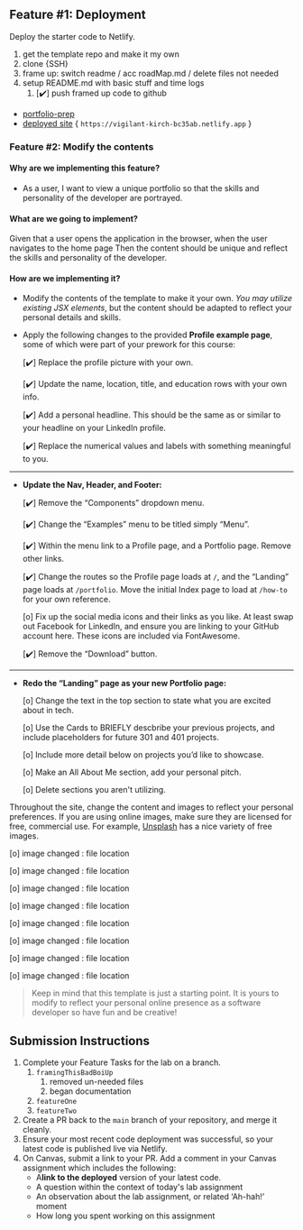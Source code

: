 ## Feature #1: Deployment

Deploy the starter code to Netlify.

1. get the template repo and make it my own
2. clone {SSH}
3. frame up: switch readme / acc roadMap.md / delete files not needed
4. setup README.md with basic stuff and time logs
   1. [✔️] push framed up code to github

* [portfolio-prep](https://github.com/AL0YSI0US/portfolio-prep)
* [deployed site]([https://vigilant-kirch-bc35ab.netlify.app](https://vigilant-kirch-bc35ab.netlify.app/)) { `https://vigilant-kirch-bc35ab.netlify.app` }

### Feature #2: Modify the contents

#### Why are we implementing this feature?

* As a user, I want to view a unique portfolio so that the skills and personality of the developer are portrayed.

#### What are we going to implement?

Given that a user opens the application in the browser, when the user navigates to the home page
Then the content should be unique and reflect the skills and personality of the developer.

#### How are we implementing it?

* Modify the contents of the template to make it your own. *You may utilize existing JSX elements*, but the content should be adapted to reflect your personal details and skills.
* Apply the following changes to the provided **Profile example page**, some of which were part of your prework for this course:

  [✔️] Replace the profile picture with your own.

  [✔️] Update the name, location, title, and education rows with your own info.

  [✔️] Add a personal headline. This should be the same as or similar to your headline on your LinkedIn profile.

  [✔️] Replace the numerical values and labels with something meaningful to you.

---

+ **Update the Nav, Header, and Footer:**

  [✔️] Remove the “Components” dropdown menu.

  [✔️] Change the “Examples” menu to be titled simply “Menu”.

  [✔️] Within the menu link to a Profile page, and a Portfolio page. Remove other links.

  [✔️] Change the routes so the Profile page loads at `/`, and the “Landing” page loads at `/portfolio`. Move the initial Index page to load at `/how-to` for your own reference.

  [o] Fix up the social media icons and their links as you like. At least swap out Facebook for LinkedIn, and ensure you are linking to your GitHub account here. These icons are included via FontAwesome.

  [✔️] Remove the “Download” button.

---

+ **Redo the “Landing” page as your new Portfolio page:**

  [o] Change the text in the top section to state what you are excited about in tech.

  [o] Use the Cards to BRIEFLY descbribe your previous projects, and include placeholders for future 301 and 401 projects.

  [o] Include more detail below on projects you’d like to showcase.
  
  [o] Make an All About Me section, add your personal pitch.

  [o] Delete sections you aren't utilizing.
    
Throughout the site, change the content and images to reflect your personal preferences. If you are using online images, make sure they are licensed for free, commercial use. For example, [Unsplash](https://unsplash.com/) has a nice variety of free images.

  [o] image changed : file location

  [o] image changed : file location

  [o] image changed : file location

  [o] image changed : file location

  [o] image changed : file location

  [o] image changed : file location

  [o] image changed : file location

  [o] image changed : file location

> Keep in mind that this template is just a starting point. It is yours to modify to reflect your personal online presence as a software developer so have fun and be creative!

## Submission Instructions

1. Complete your Feature Tasks for the lab on a branch.
   1. `framingThisBadBoiUp`
      1. removed un-needed files
      2. began documentation
   2. `featureOne`
   3. `featureTwo`
2. Create a PR back to the `main` branch of your repository, and merge it cleanly.
3. Ensure your most recent code deployment was successful, so your latest code is published live via Netlify.
4. On Canvas, submit a link to your PR. Add a comment in your Canvas assignment which includes the following:
   * A**link to the deployed** version of your latest code.
   * A question within the context of today's lab assignment
   * An observation about the lab assignment, or related ‘Ah-hah!’ moment
   * How long you spent working on this assignment

